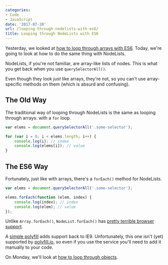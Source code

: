 ```yaml
---
categories:
- Code
- JavaScript
date: '2017-07-28'
url: /looping-through-nodelists-with-es6/
title: Looping through NodeLists with ES6
---
```


Yesterday, we looked at [how to loop through arrays with ES6](/looping-through-arrays-the-es6-way/). Today, we're going to look at how to do the same thing with NodeLists.

NodeLists, if you're not familiar, are array-like lists of nodes. This is what you get back when you use `querySelectorAll()`.

Even though they look *just* like arrays, they're not, so you can't use array-specific methods on them (which is absurd and confusing).

## The Old Way

The traditional way of looping through NodeLists is the same as looping through arrays: with a `for` loop.

```javascript
var elems = document.querySelectorAll('.some-selector');

for (var i = 0; i < elems.length; i++) {
    console.log(i); // index
    console.log(elems[i]); // value
}
```

## The ES6 Way

Fortunately, just like with arrays, there's a `forEach()` method for NodeLists.

```javascript
var elems = document.querySelectorAll('.some-selector');

elems.forEach(function (elem, index) {
    console.log(index); // index
    console.log(elem); // value
});
```

Unlike `Array.forEach()`, `NodeList.forEach()` has [pretty terrible browser support](https://developer.mozilla.org/en-US/docs/Web/API/NodeList/forEach#Browser_Compatibility).

A [simple polyfill](https://developer.mozilla.org/en-US/docs/Web/API/NodeList/forEach#Polyfill) adds support back to IE9. Unfortunately, this one isn't (yet) supported by [polyfill.io](https://polyfill.io), so even if you use the service you'll need to add it manually to your code.

On Monday, we'll look at [how to loop through objects](/looping-through-objects-with-es6/).